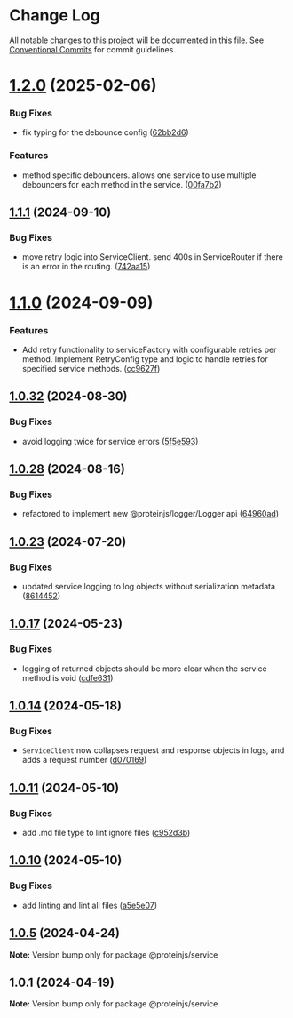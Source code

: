 # Change Log

All notable changes to this project will be documented in this file.
See [Conventional Commits](https://conventionalcommits.org) for commit guidelines.

# [1.2.0](https://github.com/proteinjs/service/compare/@proteinjs/service@1.1.1...@proteinjs/service@1.2.0) (2025-02-06)


### Bug Fixes

* fix typing for the debounce config ([62bb2d6](https://github.com/proteinjs/service/commit/62bb2d646e2c71f2bf5300364cd92bbd95911f21))


### Features

* method specific debouncers. allows one service to use multiple debouncers for each method in the service. ([00fa7b2](https://github.com/proteinjs/service/commit/00fa7b23c4960ad9a006d4791e9f5a12f9ab6c89))





## [1.1.1](https://github.com/proteinjs/service/compare/@proteinjs/service@1.1.0...@proteinjs/service@1.1.1) (2024-09-10)


### Bug Fixes

* move retry logic into ServiceClient. send 400s in ServiceRouter if there is an error in the routing. ([742aa15](https://github.com/proteinjs/service/commit/742aa15ce505f115e94093fc96e6cac811aaf83e))





# [1.1.0](https://github.com/proteinjs/service/compare/@proteinjs/service@1.0.32...@proteinjs/service@1.1.0) (2024-09-09)


### Features

* Add retry functionality to serviceFactory with configurable retries per method. Implement RetryConfig type and logic to handle retries for specified service methods. ([cc9627f](https://github.com/proteinjs/service/commit/cc9627fe12aa40920764e0fa2debc1547881b887))





## [1.0.32](https://github.com/proteinjs/service/compare/@proteinjs/service@1.0.31...@proteinjs/service@1.0.32) (2024-08-30)


### Bug Fixes

* avoid logging twice for service errors ([5f5e593](https://github.com/proteinjs/service/commit/5f5e59377fbd81d90d4607bd6e56aa2865c7e38d))





## [1.0.28](https://github.com/proteinjs/service/compare/@proteinjs/service@1.0.27...@proteinjs/service@1.0.28) (2024-08-16)


### Bug Fixes

* refactored to implement new @proteinjs/logger/Logger api ([64960ad](https://github.com/proteinjs/service/commit/64960ade33b0f9f85891e9abaf0dbba35e695d0c))





## [1.0.23](https://github.com/proteinjs/service/compare/@proteinjs/service@1.0.22...@proteinjs/service@1.0.23) (2024-07-20)


### Bug Fixes

* updated service logging to log objects without serialization metadata ([8614452](https://github.com/proteinjs/service/commit/86144527b48c35ed95fe6e337f29b027195399ee))





## [1.0.17](https://github.com/proteinjs/service/compare/@proteinjs/service@1.0.16...@proteinjs/service@1.0.17) (2024-05-23)


### Bug Fixes

* logging of returned objects should be more clear when the service method is void ([cdfe631](https://github.com/proteinjs/service/commit/cdfe631a2859a1ccd2de210232a4b3b58c86e094))





## [1.0.14](https://github.com/proteinjs/service/compare/@proteinjs/service@1.0.13...@proteinjs/service@1.0.14) (2024-05-18)


### Bug Fixes

* `ServiceClient` now collapses request and response objects in logs, and adds a request number ([d070169](https://github.com/proteinjs/service/commit/d0701698683826bd01ba767dee9986be9fe53cc5))





## [1.0.11](https://github.com/proteinjs/service/compare/@proteinjs/service@1.0.10...@proteinjs/service@1.0.11) (2024-05-10)


### Bug Fixes

* add .md file type to lint ignore files ([c952d3b](https://github.com/proteinjs/service/commit/c952d3bb42a8ad5795d02ca92bc9b470a5f7bedd))





## [1.0.10](https://github.com/proteinjs/service/compare/@proteinjs/service@1.0.9...@proteinjs/service@1.0.10) (2024-05-10)


### Bug Fixes

* add linting and lint all files ([a5e5e07](https://github.com/proteinjs/service/commit/a5e5e07806eeb958fcbe65f1ae2f33be97aae792))





## [1.0.5](https://github.com/proteinjs/service/compare/@proteinjs/service@1.0.4...@proteinjs/service@1.0.5) (2024-04-24)

**Note:** Version bump only for package @proteinjs/service

## 1.0.1 (2024-04-19)

**Note:** Version bump only for package @proteinjs/service
